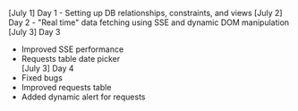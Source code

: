 [July 1] Day 1 - Setting up DB relationships, constraints, and views
[July 2] Day 2 - "Real time" data fetching using SSE and dynamic DOM manipulation 
[July 3] Day 3  
* Improved SSE performance  
* Requests table date picker  
 [July 3] Day 4  
 * Fixed bugs  
 * Improved requests table  
 * Added dynamic alert for requests  